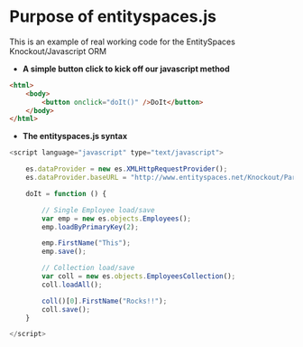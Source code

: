 Purpose of entityspaces.js
==================================

This is an example of real working code for the EntitySpaces Knockout/Javascript ORM

* **A simple button click to kick off our javascript method**

````html
<html>
    <body>
        <button onclick="doIt()" />DoIt</button>
    </body>
</html>
````

* **The entityspaces.js syntax**

````javascript
<script language="javascript" type="text/javascript">

    es.dataProvider = new es.XMLHttpRequestProvider();
    es.dataProvider.baseURL = "http://www.entityspaces.net/Knockout/Part1/esService/esJson.svc/";

    doIt = function () {

		// Single Employee load/save
        var emp = new es.objects.Employees();
        emp.loadByPrimaryKey(2);

        emp.FirstName("This");
        emp.save();

		// Collection load/save
        var coll = new es.objects.EmployeesCollection();
        coll.loadAll();

        coll()[0].FirstName("Rocks!!");
        coll.save();
    }

</script>
````